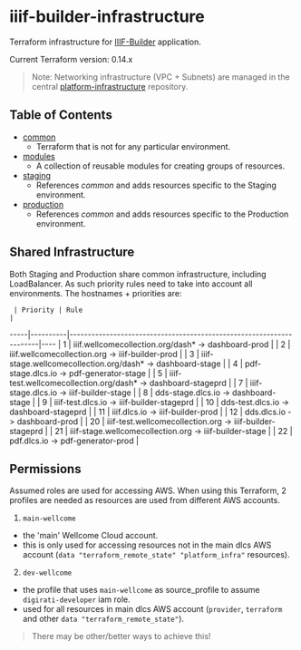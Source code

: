 # iiif-builder-infrastructure

Terraform infrastructure for [IIIF-Builder](https://github.com/wellcomecollection/iiif-builder) application.

Current Terraform version: 0.14.x

> Note: Networking infrastructure (VPC + Subnets) are managed in the central [platform-infrastructure](https://github.com/wellcomecollection/platform-infrastructure/) repository.

## Table of Contents

* [common](/infrastructure/common/readme.md)
  * Terraform that is not for any particular environment.
* [modules](/infrastructure/modules)
  * A collection of reusable modules for creating groups of resources.
* [staging](/infrastructure/staging)
  * References _common_ and adds resources specific to the Staging environment.
* [production](/infrastructure/production)
  * References _common_ and adds resources specific to the Production environment.

## Shared Infrastructure

Both Staging and Production share common infrastructure, including LoadBalancer. As such priority rules need to take into account all environments. The hostnames + priorities are:

     | Priority | Rule                                                                |
-----|----------|---------------------------------------------------------------------|----
     | 1        | iiif.wellcomecollection.org/dash* -> dashboard-prod                 |
     | 2        | iiif.wellcomecollection.org -> iiif-builder-prod                    |
     | 3        | iiif-stage.wellcomecollection.org/dash* -> dashboard-stage          |
     | 4        | pdf-stage.dlcs.io -> pdf-generator-stage                            |
     | 5        | iiif-test.wellcomecollection.org/dash* -> dashboard-stageprd        |
     | 7        | iiif-stage.dlcs.io -> iiif-builder-stage                            |
     | 8        | dds-stage.dlcs.io -> dashboard-stage                                |
     | 9        | iiif-test.dlcs.io -> iiif-builder-stageprd                          |
     | 10       | dds-test.dlcs.io -> dashboard-stageprd                              |
     | 11       | iiif.dlcs.io -> iiif-builder-prod                                   |
     | 12       | dds.dlcs.io -> dashboard-prod                                       |
     | 20       | iiif-test.wellcomecollection.org -> iiif-builder-stageprd           |
     | 21       | iiif-stage.wellcomecollection.org -> iiif-builder-stage             |
     | 22       | pdf.dlcs.io -> pdf-generator-prod                                   |
<!-- | 23       | iiif-stage.wellcomecollection.org/pdf-cover* -> pdf-generator-test  |
     | 24       | iiif-stage.wellcomecollection.org/pdf-cover* -> pdf-generator-stage | -->


## Permissions

Assumed roles are used for accessing AWS. When using this Terraform, 2 profiles are needed as resources are used from different AWS accounts.

1. `main-wellcome` 
  - the 'main' Wellcome Cloud account. 
  - this is only used for accessing resources not in the main dlcs AWS account (`data "terraform_remote_state" "platform_infra"` resources).
2. `dev-wellcome` 
  - the profile that uses `main-wellcome` as source_profile to assume `digirati-developer` iam role. 
  - used for all resources in main dlcs AWS account (`provider`, `terraform` and other `data "terraform_remote_state"`).

> There may be other/better ways to achieve this!

